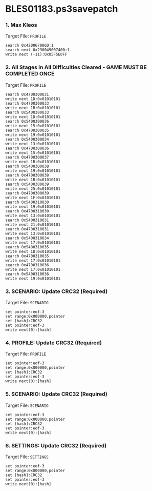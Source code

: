 # BLES01183.ps3savepatch

### 1. Max Kleos

Target File: `PROFILE`

```
search 0x420067006D:1
search next 0x290049007400:1
write next (-11):0x05F5E0FF
```

### 2. All Stages in All Difficulties Cleared - GAME MUST BE COMPLETED ONCE

Target File: `PROFILE`

```
search 0x4700300031
write next 1D:0x01010101
search 0x4700300033
write next 1B:0x01010101
search 0x5400300033
write next 1D:0x01010101
search 0x5400300036
write next 15:0x01010101
search 0x4700300035
write next 19:0x01010101
search 0x5400300034
write next 13:0x01010101
search 0x4700300036
write next 15:0x01010101
search 0x4700300037
write next 1B:0x01010101
search 0x5400300038
write next 19:0x01010101
search 0x4700300038
write next 1B:0x01010101
search 0x5400300039
write next 25:0x01010101
search 0x4700300039
write next 1F:0x01010101
search 0x5400310030
write next 19:0x01010101
search 0x4700310030
write next 13:0x01010101
search 0x5400310031
write next 21:0x01010101
search 0x4700310031
write next 13:0x01010101
search 0x5400310034
write next 17:0x01010101
search 0x5400310035
write next 1D:0x01010101
search 0x4700310035
write next 17:0x01010101
search 0x4700310036
write next 17:0x01010101
search 0x5400310036
write next 19:0x01010101
```

### 3. SCENARIO: Update CRC32 (Required)

Target File: `SCENARIO`

```
set pointer:eof-3
set range:0x000000,pointer
set [hash]:CRC32
set pointer:eof-3
write next(0):[hash]
```

### 4. PROFILE: Update CRC32 (Required)

Target File: `PROFILE`

```
set pointer:eof-3
set range:0x000000,pointer
set [hash]:CRC32
set pointer:eof-3
write next(0):[hash]
```

### 5. SCENARIO: Update CRC32 (Required)

Target File: `SCENARIO`

```
set pointer:eof-3
set range:0x000000,pointer
set [hash]:CRC32
set pointer:eof-3
write next(0):[hash]
```

### 6. SETTINGS: Update CRC32 (Required)

Target File: `SETTINGS`

```
set pointer:eof-3
set range:0x000000,pointer
set [hash]:CRC32
set pointer:eof-3
write next(0):[hash]
```


